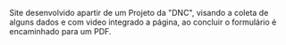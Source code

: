 Site desenvolvido apartir de um Projeto da "DNC", visando a coleta de alguns dados e com video integrado a página, ao concluir o formulário é encaminhado para um PDF.
